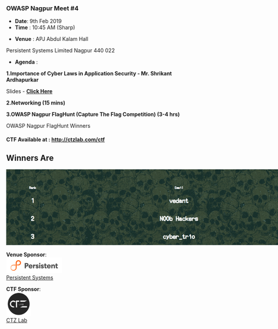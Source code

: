 <div id="mw-content-text" lang="en" dir="ltr" class="mw-content-ltr"><h3><span class="mw-headline" id="OWASP_Nagpur_Meet_.234">OWASP Nagpur Meet #4</span></h3>
<ul><li><b>Date</b>: 9th  Feb 2019</li>
<li><b>Time</b>&nbsp;: 10:45 AM (Sharp)</li></ul>
<ul><li><b>Venue</b>&nbsp;: APJ Abdul Kalam Hall</li></ul>
<p>Persistent Systems Limited Nagpur 440 022
</p>
<ul><li><b>Agenda</b>&nbsp;:</li></ul>
<p><b>1.Importance of Cyber Laws in Application Security - Mr. Shrikant Ardhapurkar</b>
</p><p>Slides - <b><a rel="nofollow" class="external text" href="https://www.slideshare.net/OWASPNagpur/owasp-nagpur-meet-4">Click Here</a></b>
</p><p><b>2.Networking (15 mins)</b>
</p><p><b>3.OWASP Nagpur FlagHunt (Capture The Flag Competition) (3-4 hrs)</b>
</p>
</div>OWASP Nagpur FlagHunt Winners</div>
<h4><span class="mw-headline" id="CTF_Available_at_:_http:.2F.2Fctzlab.com.2Fctf"><b>CTF Available at&nbsp;: <a rel="nofollow" class="external free" href="http://ctzlab.com/ctf">http://ctzlab.com/ctf</a></b></span></h4>
<h2><span class="mw-headline" id="Winners_Are"><b>Winners Are</b></span></h2>
<div class="thumb tnone"><div class="thumbinner" style="width:1356px;"><a href="https://www.owasp.org/index.php/File:Winners.png" class="image"><img alt="" src="../assets/images/feb2019winners.png"  class="thumbimage" ></a>  <div class="thumbcaption"><div class="magnify"><a href="https://github.com/OWASP/www-chapter-nagpur/blob/master/assets/images/feb2019winners.png" class="internal" title="Enlarge"></a></div></div>
  
<b>Venue Sponsor</b>: <br>
<img src="../assets/images/persistent_logo.png" ><br><a rel="nofollow" class="external text" href="https://www.persistent.com/">Persistent Systems</a>

  
<b>CTF Sponsor</b>:<br>
<img src="../assets/images/ctzlab_logo.png" height="64" width="66" ><br></a><a rel="nofollow" class="external text" href="https://ctzlab.com/">CTZ Lab</a>



  
  </div></div>
